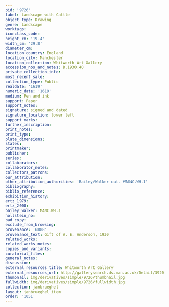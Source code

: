 ```yaml
---
pid: '9726'
label: Landscape with Cattle
object_type: Drawing
genre: Landscape
worktags:
iconclass_code:
height_cm: '19.4'
width_cm: '29.8'
diameter_cm:
location_country: England
location_city: Manchester
location_collection: Whitworth Art Gallery
accession_nos_and_notes: D.1930.40
private_collection_info:
most_recent_sale:
collection_type: Public
realdate: '1619'
numeric_date: '1619'
medium: Pen and ink
support: Paper
support_notes:
signature: signed and dated
signature_location: lower left
support_marks:
further_inscription:
print_notes:
print_type:
plate_dimensions:
states:
printmaker:
publisher:
series:
collaborators:
collaborator_notes:
collectors_patrons:
our_attribution:
other_attribution_authorities: 'Bailey/Walker cat. #MANC.WH.1'
bibliography:
biblio_reference:
exhibition_history:
ertz_1979:
ertz_2008:
bailey_walker: MANC.WH.1
hollstein_no:
bad_copy:
exclude_from_browsing:
provenance: '6888'
provenance_text: Gift of A. E. Anderson, 1930
related_works:
related_works_notes:
copies_and_variants:
curatorial_files:
general_notes:
discussion:
external_resources_title: Whitworth Art Gallery
external_resources_url: http://gallerysearch.ds.man.ac.uk/Detail/3920
thumbnail: img/derivatives/simple/9726/thumbnail.jpg
fullwidth: img/derivatives/simple/9726/fullwidth.jpg
collection: janbrueghel
layout: janbrueghel_item
order: '1051'
---
```

